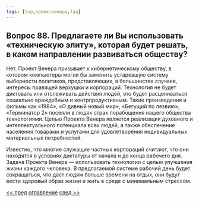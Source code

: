 ```yaml
---
tags: [tvp,проектвенера,faq]
---
```

## Вопрос 88. Предлагаете ли Вы использовать «техническую элиту», которая будет решать, в каком направлении развиваться обществу?

Нет. Проект Венера призывает к кибернетическому обществу, в котором компьютеры могли бы заменить устаревшую систему выборности политиков, представляющих, в большинстве случаев, интересы правящей верхушки и корпораций. Технология не будет диктовать или отслеживать действия людей, это будет расцениваться социально враждебным и контрпродуктивным. Такие произведения и фильмы как «1984», «О дивный новый мир», «Бегущий по лезвию», «Терминатор 2» посеяли в людях страх порабощения нашего общества технологиями. Целью Проекта Венера является реализация духовного и интеллектуального потенциала всех людей, а также обеспечение населения товарами и услугами для удовлетворения индивидуальных материальных потребностей.

Известно, что многие служащие частных корпораций считают, что они находятся в условиях диктатуры от начала и до конца рабочего дня. Задача Проекта Венера — использовать технологии с целью улучшения жизни каждого человека. В предлагаемой системе рабочий день будет сокращаться, что даст людям больше времени на отдых, они будут вести здоровый образ жизни и жить в среде с минимальным стрессом.

[<< пред](Вопрос%2087.%20Не%20технологии%20ли%20приносят%20людям%20вред%20и%20являются%20причиной%20многих%20наших%20проблем.md) [оглавление](FAQ%20%D0%BF%D0%BE%20%D0%BF%D1%80%D0%BE%D0%B5%D0%BA%D1%82%D1%83%20%C2%AB%D0%92%D0%B5%D0%BD%D0%B5%D1%80%D0%B0%C2%BB.md) [след >>](Вопрос%2089.%20Каким%20образом%20будет%20решена%20проблема%20чрезмерности%20(скажем,%20если%20человек%20или%20группа%20людей%20пожелают%20больше,%20чем%20доступно).md)